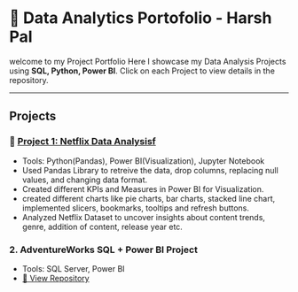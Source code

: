 # 🚀 Data Analytics Portofolio - Harsh Pal  

welcome to my Project Portfolio 
Here I showcase my Data Analysis Projects using **SQL, Python, Power BI**.
Click on each Project to view details in the repository.

---

## Projects 

###  🔗 [Project 1: Netflix Data Analysisf](https://github.com/beginharsh/Netflix-Data-Analysis)
- Tools: Python(Pandas), Power BI(Visualization), Jupyter Notebook
- Used Pandas Library to retreive the data, drop columns, replacing null values, and changing data format.
- Created different KPIs and Measures in Power BI for Visualization.
- created different charts like pie charts, bar charts, stacked line chart, implemented slicers, bookmarks, tooltips and refresh buttons.
- Analyzed Netflix Dataset to uncover insights about content trends, genre, addition of content, release year etc.


### 2. AdventureWorks SQL + Power BI Project
- Tools: SQL Server, Power BI
- [🔗 View Repository](https://github.com/beginharsh/-AdventureWorks-Sales-Dashboard-)

  
